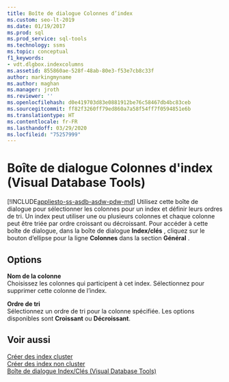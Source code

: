 ```yaml
---
title: Boîte de dialogue Colonnes d’index
ms.custom: seo-lt-2019
ms.date: 01/19/2017
ms.prod: sql
ms.prod_service: sql-tools
ms.technology: ssms
ms.topic: conceptual
f1_keywords:
- vdt.dlgbox.indexcolumns
ms.assetid: 855860ae-528f-48ab-80e3-f53e7cb8c33f
author: markingmyname
ms.author: maghan
ms.manager: jroth
ms.reviewer: ''
ms.openlocfilehash: d0e419703d83e0881912be76c58467db4bc83ceb
ms.sourcegitcommit: ff82f3260ff79ed860a7a58f54ff7f0594851e6b
ms.translationtype: HT
ms.contentlocale: fr-FR
ms.lasthandoff: 03/29/2020
ms.locfileid: "75257999"
---
```

# <a name="index-columns-dialog-box-visual-database-tools"></a>Boîte de dialogue Colonnes d'index (Visual Database Tools)
[!INCLUDE[appliesto-ss-asdb-asdw-pdw-md](../../includes/appliesto-ss-asdb-asdw-pdw-md.md)]
Utilisez cette boîte de dialogue pour sélectionner les colonnes pour un index et définir leurs ordres de tri. Un index peut utiliser une ou plusieurs colonnes et chaque colonne peut être triée par ordre croissant ou décroissant. Pour accéder à cette boîte de dialogue, dans la boîte de dialogue **Index/clés** , cliquez sur le bouton d’ellipse pour la ligne **Colonnes** dans la section **Général** .  
  
## <a name="options"></a>Options  
**Nom de la colonne**  
Choisissez les colonnes qui participent à cet index. Sélectionnez **<None>** pour supprimer cette colonne de l’index.  
  
**Ordre de tri**  
Sélectionnez un ordre de tri pour la colonne spécifiée. Les options disponibles sont **Croissant** ou **Décroissant**.  
  
## <a name="see-also"></a>Voir aussi  
[Créer des index cluster](../../relational-databases/indexes/create-clustered-indexes.md)  
[Créer des index non cluster](../../relational-databases/indexes/create-nonclustered-indexes.md)  
[Boîte de dialogue Index/Clés &#40;Visual Database Tools&#41;](../../ssms/visual-db-tools/indexes-keys-dialog-box-visual-database-tools.md)  
  
